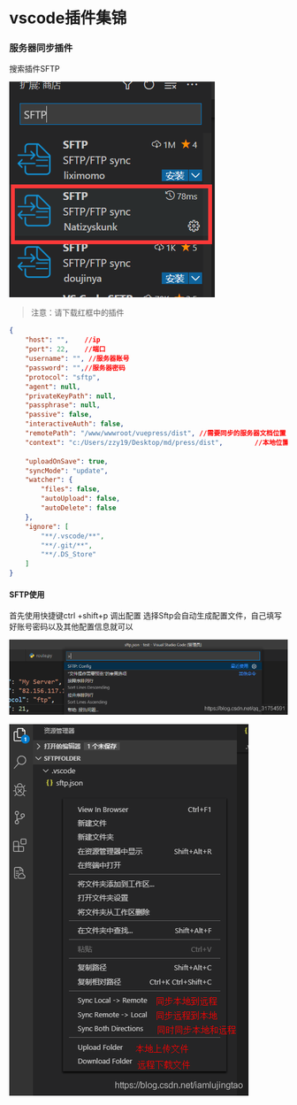 
# vscode插件集锦

### 服务器同步插件

搜索插件SFTP

![image-20211206200539844](image/image-20211206200539844.png)



> 注意：请下载红框中的插件

```json
{
    "host": "",    //ip 
    "port": 22,    //端口
    "username": "", //服务器账号
    "password": "",//服务器密码
    "protocol": "sftp", 
    "agent": null,  
    "privateKeyPath": null,
    "passphrase": null,
    "passive": false,
    "interactiveAuth": false,
    "remotePath": "/www/wwwroot/vuepress/dist", //需要同步的服务器文档位置 
    "context": "c:/Users/zzy19/Desktop/md/press/dist",        //本地位置
    
    "uploadOnSave": true,  
    "syncMode": "update",
    "watcher": {           
        "files": false,    
        "autoUpload": false,
        "autoDelete": false
    },
    "ignore": [           
        "**/.vscode/**",
        "**/.git/**",
        "**/.DS_Store"
    ]
}
```

#### SFTP使用

首先使用快捷键ctrl +shift+p 调出配置 选择Sftp会自动生成配置文件，自己填写好账号密码以及其他配置信息就可以

![在这里插入图片描述](image/202102252148227.png)

![在这里插入图片描述](image/20191011155949742.png)

